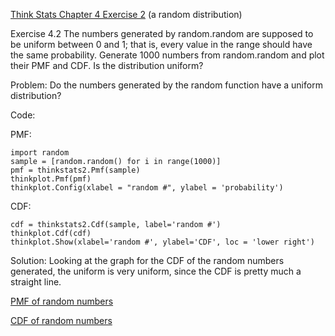[Think Stats Chapter 4 Exercise 2](http://greenteapress.com/thinkstats2/html/thinkstats2005.html#toc41) (a random distribution)

Exercise 4.2   The numbers generated by random.random are supposed to be uniform between 0 and 1; that is, every value in the range should have the same probability.
Generate 1000 numbers from random.random and plot their PMF and CDF. Is the distribution uniform?

Problem: Do the numbers generated by the random function have a uniform distribution?

Code:

PMF:
```
import random
sample = [random.random() for i in range(1000)]
pmf = thinkstats2.Pmf(sample)
thinkplot.Pmf(pmf)
thinkplot.Config(xlabel = "random #", ylabel = 'probability')
```
CDF:
```
cdf = thinkstats2.Cdf(sample, label='random #')
thinkplot.Cdf(cdf)
thinkplot.Show(xlabel='random #', ylabel='CDF', loc = 'lower right')
```

Solution:
Looking at the graph for the CDF of the random numbers generated, the uniform is very uniform, since the CDF is pretty much a straight line.

[PMF of random numbers](http://i.imgur.com/5PfOMea.png)

[CDF of random numbers](http://i.imgur.com/PSC66Xy.png)
